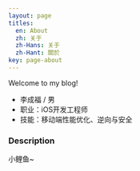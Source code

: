 ```yaml
---
layout: page
titles:
  en: About
  zh: 关于
  zh-Hans: 关于
  zh-Hant: 關於
key: page-about
---
```


Welcome to my blog!

- 李成福 / 男
- 职业：iOS开发工程师
- 技能：移动端性能优化、逆向与安全

### Description
小鲤鱼~
